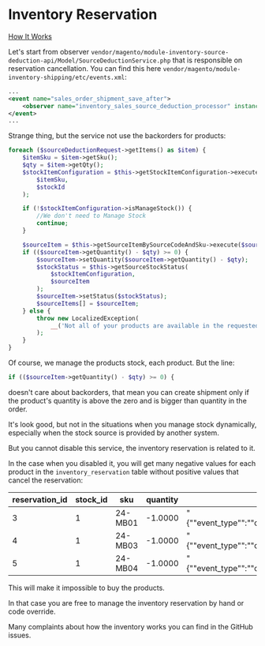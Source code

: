 # Inventory Reservation

[How It Works](https://devdocs.magento.com/guides/v2.4/inventory/reservations.html)

Let's start from observer `vendor/magento/module-inventory-source-deduction-api/Model/SourceDeductionService.php` that is responsible on reservation cancellation. You can find this here `vendor/magento/module-inventory-shipping/etc/events.xml`:

```xml
...
<event name="sales_order_shipment_save_after">
    <observer name="inventory_sales_source_deduction_processor" instance="Magento\InventoryShipping\Observer\SourceDeductionProcessor"/>
</event>
...
```

Strange thing, but the service not use the backorders for products:

```php
foreach ($sourceDeductionRequest->getItems() as $item) {
    $itemSku = $item->getSku();
    $qty = $item->getQty();
    $stockItemConfiguration = $this->getStockItemConfiguration->execute(
        $itemSku,
        $stockId
    );

    if (!$stockItemConfiguration->isManageStock()) {
        //We don't need to Manage Stock
        continue;
    }

    $sourceItem = $this->getSourceItemBySourceCodeAndSku->execute($sourceCode, $itemSku);
    if (($sourceItem->getQuantity() - $qty) >= 0) {
        $sourceItem->setQuantity($sourceItem->getQuantity() - $qty);
        $stockStatus = $this->getSourceStockStatus(
            $stockItemConfiguration,
            $sourceItem
        );
        $sourceItem->setStatus($stockStatus);
        $sourceItems[] = $sourceItem;
    } else {
        throw new LocalizedException(
            __('Not all of your products are available in the requested quantity.')
        );
    }
}
```

Of course, we manage the products stock, each product. But the line:

```php
if (($sourceItem->getQuantity() - $qty) >= 0) {
```

doesn't care about backorders, that mean you can create shipment only if the product's quantity is above the zero and is bigger than quantity in the order.

It's look good, but not in the situations when you manage stock dynamically, especially when the stock source is provided by another system.

But you cannot disable this service, the inventory reservation is related to it.

In the case when you disabled it, you will get many negative values for each product in the `inventory_reservation` table without positive values that cancel the reservation:

| reservation_id | stock_id | sku     | quantity | metadata                                                                                                               |
|----------------|----------|---------|----------|------------------------------------------------------------------------------------------------------------------------|
| 3              | 1        | 24-MB01 | -1.0000  | "{""event_type"":""order_placed"",""object_type"":""order"",""object_id"":"""",""object_increment_id"":""000000003""}" |
| 4              | 1        | 24-MB03 | -1.0000  | "{""event_type"":""order_placed"",""object_type"":""order"",""object_id"":"""",""object_increment_id"":""000000003""}" |
| 5              | 1        | 24-MB04 | -1.0000  | "{""event_type"":""order_placed"",""object_type"":""order"",""object_id"":"""",""object_increment_id"":""000000003""}" |

This will make it impossible to buy the products.

In that case you are free to manage the inventory reservation by hand or code override.

Many complaints about how the inventory works you can find in the GitHub issues.
